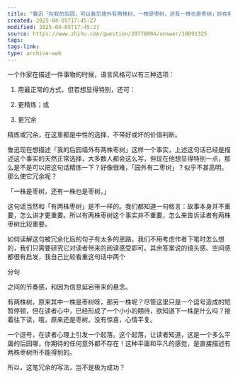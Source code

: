 ```yaml
---
title: "鲁迅「在我的后园，可以看见墙外有两株树，一株是枣树，还有一株也是枣树」妙在哪里？"
created: 2025-04-05T17:45:27
modified: 2025-04-05T17:45:27
source: https://www.zhihu.com/question/20778804/answer/18091325
tags:
tags-link:
type: archive-web
---
```

一个作家在描述一件事物的时候，语言风格可以有三种选项：

1. 用最正常的方式，但若想显得特别，还可：

2. 更精炼；或

3. 更冗余

精炼或冗余，在这里都是中性的选择，不带好或坏的价值判断。

鲁迅现在想描述「我的后园墙外有两株枣树」这样一个事实，上述这句话已经是描述这个事实的天然正常选择，大多数人都会这么写，但现在他想显得特别一点，那么是不是可以把这句话精炼一下？好像很难，「园外有二枣树」？似乎不甚高明。那么使它冗余呢？

「一株是枣树，还有一株也是枣树。」

这句话当然和「有两株枣树」是不一样的。我们都知道一句格言：故事本身并不重要，怎么讲才更重要。所以有两株枣树这个事实并不重要，怎么来告诉读者有两株枣树比较重要。

如何读解这句被冗余化后的句子有太多的思路，我们不用考虑作者下笔时怎么想的，我们只需要研究它对读者带来的阅读感受即可。其余答案说的镜头感、空间感都很有启发，我自己比较看重这句话中两个

分句

之间的节奏感，和因为信息延宕带来的悬念。

有两株树，原来其中一株是枣树呀，那另一株呢？尽管这里只是一个逗号造成的短暂停顿，但在读者心中，已经形成了一个小小的期待，欲知道下一株是什么吗？接着往下读，哦，原来还是枣树。没有惊喜，心情平复。

一个逗号，在读者心理上引发一个起落。这个起落，让读者知道，这是一个多么平庸的后园哪，你期待的任何意外都不存在！这种平庸和平凡的感觉，是直接描述有两株枣树所不能得到的。

所以，这笔冗余的写法，岂不是极为成功？